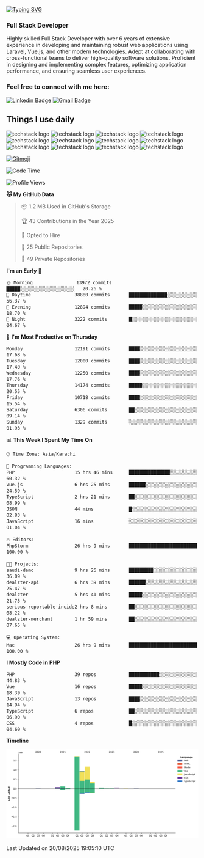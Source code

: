 [![Typing SVG](https://readme-typing-svg.demolab.com?font=Permanent+Marker&size=31&pause=1000&color=00A11F&center=true&random=false&width=435&lines=Hi+%F0%9F%91%8B%2C+I'm+Waheed+Sindhani)](https://git.io/typing-svg)
### Full Stack Developer
Highly skilled Full Stack Developer with over 6 years of extensive experience in developing and maintaining robust web applications using Laravel, Vue.js, and other modern technologies. Adept at collaborating with cross-functional teams to deliver high-quality software solutions. Proficient in designing and implementing complex features, optimizing application performance, and ensuring seamless user experiences. 

### Feel free to connect with me here:

[![Linkedin Badge](https://img.shields.io/badge/-waheedsindhani-blue?style=flat-square&logo=Linkedin&logoColor=white&link=https://www.linkedin.com/in/waheed-sindhani/)](https://www.linkedin.com/in/waheed-sindhani/)
[![Gmail Badge](https://img.shields.io/badge/-waheed.eliccs@gmail.com-c14438?style=flat-square&logo=Gmail&logoColor=white&link=mailto:waheed.eliccs@gmail.com)](mailto:waheed.eliccs@gmail.com)

## Things I use daily
![techstack logo](https://readme-components.vercel.app/api?component=logo&logo=react&text=false&animation=spin&fill=000000&svgfill=2d79c7)
![techstack logo](https://readme-components.vercel.app/api?component=logo&logo=vue.js&text=false&fill=000000&svgfill=4FC08D)
![techstack logo](https://readme-components.vercel.app/api?component=logo&logo=laravel&text=false&fill=000000&svgfill=FF2D20)
![techstack logo](https://readme-components.vercel.app/api?component=logo&logo=javascript&text=false&fill=000000&svgfill=F7DF1E)
![techstack logo](https://readme-components.vercel.app/api?component=logo&logo=mysql&text=false&fill=000000&svgfill=4479A1)
![techstack logo](https://readme-components.vercel.app/api?component=logo&logo=quasar&text=false&svgfill=050A14&fill=ffffaa&animation=spin)
![techstack logo](https://readme-components.vercel.app/api?component=logo&logo=typescript&text=false&fill=000000&svgfill=3178C6)
![techstack logo](https://readme-components.vercel.app/api?component=logo&logo=node.js&text=false&fill=000000&svgfill=5FA04E)
![techstack logo](https://readme-components.vercel.app/api?component=logo&logo=tailwindcss&text=false&fill=000000&svgfill=06B6D4)
![techstack logo](https://readme-components.vercel.app/api?component=logo&logo=docker&text=false&fill=000000&svgfill=2496ED)
![techstack logo](https://readme-components.vercel.app/api?component=logo&logo=linux&text=false&fill=000000&svgfill=FCC624)
![techstack logo](https://readme-components.vercel.app/api?component=logo&logo=amazonaws&text=false&fill=000000&svgfill=232F3E)



<!--
**Sindhani/sindhani** is a ✨ _special_ ✨ repository because its `README.md` (this file) appears on your GitHub profile.

Here are some ideas to get you started:

- 🔭 I’m currently working on ...
- 🌱 I’m currently learning ...
- 👯 I’m looking to collaborate on ...
- 🤔 I’m looking for help with ...
- 💬 Ask me about ...
- 📫 How to reach me: ...
- 😄 Pronouns: ...
- ⚡ Fun fact: ...
-->
<a href="https://gitmoji.dev">
  <img
    src="https://img.shields.io/badge/gitmoji-%20😜%20😍-FFDD67.svg?style=flat-square"
    alt="Gitmoji"
  />
</a>

<!--START_SECTION:waka-->
![Code Time](http://img.shields.io/badge/Code%20Time-1%2C090%20hrs%2055%20mins-blue)

![Profile Views](http://img.shields.io/badge/Profile%20Views-0-blue)

**🐱 My GitHub Data** 

> 📦 1.2 MB Used in GitHub's Storage 
 > 
> 🏆 43 Contributions in the Year 2025
 > 
> 💼 Opted to Hire
 > 
> 📜 25 Public Repositories 
 > 
> 🔑 49 Private Repositories 
 > 
**I'm an Early 🐤** 

```text
🌞 Morning                13972 commits       █████░░░░░░░░░░░░░░░░░░░░   20.26 % 
🌆 Daytime                38880 commits       ██████████████░░░░░░░░░░░   56.37 % 
🌃 Evening                12894 commits       █████░░░░░░░░░░░░░░░░░░░░   18.70 % 
🌙 Night                  3222 commits        █░░░░░░░░░░░░░░░░░░░░░░░░   04.67 % 
```
📅 **I'm Most Productive on Thursday** 

```text
Monday                   12191 commits       ████░░░░░░░░░░░░░░░░░░░░░   17.68 % 
Tuesday                  12000 commits       ████░░░░░░░░░░░░░░░░░░░░░   17.40 % 
Wednesday                12250 commits       ████░░░░░░░░░░░░░░░░░░░░░   17.76 % 
Thursday                 14174 commits       █████░░░░░░░░░░░░░░░░░░░░   20.55 % 
Friday                   10718 commits       ████░░░░░░░░░░░░░░░░░░░░░   15.54 % 
Saturday                 6306 commits        ██░░░░░░░░░░░░░░░░░░░░░░░   09.14 % 
Sunday                   1329 commits        ░░░░░░░░░░░░░░░░░░░░░░░░░   01.93 % 
```


📊 **This Week I Spent My Time On** 

```text
🕑︎ Time Zone: Asia/Karachi

💬 Programming Languages: 
PHP                      15 hrs 46 mins      ███████████████░░░░░░░░░░   60.32 % 
Vue.js                   6 hrs 25 mins       ██████░░░░░░░░░░░░░░░░░░░   24.59 % 
TypeScript               2 hrs 21 mins       ██░░░░░░░░░░░░░░░░░░░░░░░   08.99 % 
JSON                     44 mins             █░░░░░░░░░░░░░░░░░░░░░░░░   02.83 % 
JavaScript               16 mins             ░░░░░░░░░░░░░░░░░░░░░░░░░   01.04 % 

🔥 Editors: 
PhpStorm                 26 hrs 9 mins       █████████████████████████   100.00 % 

🐱‍💻 Projects: 
saudi-demo               9 hrs 26 mins       █████████░░░░░░░░░░░░░░░░   36.09 % 
dealzter-api             6 hrs 39 mins       ██████░░░░░░░░░░░░░░░░░░░   25.47 % 
dealzter                 5 hrs 41 mins       █████░░░░░░░░░░░░░░░░░░░░   21.75 % 
serious-reportable-incide2 hrs 8 mins        ██░░░░░░░░░░░░░░░░░░░░░░░   08.22 % 
dealzter-merchant        1 hr 59 mins        ██░░░░░░░░░░░░░░░░░░░░░░░   07.65 % 

💻 Operating System: 
Mac                      26 hrs 9 mins       █████████████████████████   100.00 % 
```

**I Mostly Code in PHP** 

```text
PHP                      39 repos            ███████████░░░░░░░░░░░░░░   44.83 % 
Vue                      16 repos            █████░░░░░░░░░░░░░░░░░░░░   18.39 % 
JavaScript               13 repos            ████░░░░░░░░░░░░░░░░░░░░░   14.94 % 
TypeScript               6 repos             ██░░░░░░░░░░░░░░░░░░░░░░░   06.90 % 
CSS                      4 repos             █░░░░░░░░░░░░░░░░░░░░░░░░   04.60 % 
```



**Timeline**

![Lines of Code chart](https://raw.githubusercontent.com/Sindhani/Sindhani/main/assets/bar_graph.png)


 Last Updated on 20/08/2025 19:05:10 UTC
<!--END_SECTION:waka-->
